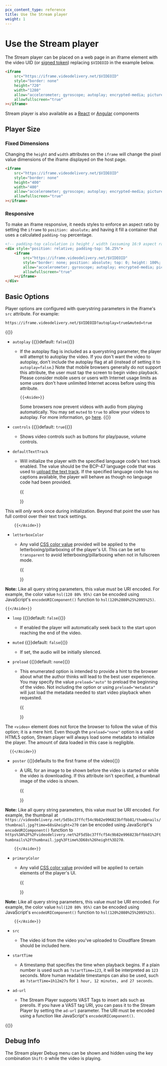 ```yaml
---
pcx_content_type: reference
title: Use the Stream player
weight: 1
---
```


# Use the Stream player

The Stream player can be placed on a web page in an iframe element with the video UID (or [signed token](/stream/viewing-videos/securing-your-stream/)) replacing `$VIDEOID` in the example below.

```html
<iframe
	src="https://iframe.videodelivery.net/$VIDEOID"
	style="border: none"
	height="720"
	width="1280"
	allow="accelerometer; gyroscope; autoplay; encrypted-media; picture-in-picture;"
	allowfullscreen="true"
></iframe>
```

Stream player is also available as a [React](https://www.npmjs.com/package/@cloudflare/stream-react) or [Angular](https://www.npmjs.com/package/@cloudflare/stream-angular) components

## Player Size

### Fixed Dimensions

Changing the `height` and `width` attributes on the `iframe` will change the pixel value dimensions of the iframe displayed on the host page.

```html
<iframe
	src="https://iframe.videodelivery.net/$VIDEOID"
	style="border: none"
	height="400"
	width="400"
	allow="accelerometer; gyroscope; autoplay; encrypted-media; picture-in-picture;"
	allowfullscreen="true"
></iframe>
```

### Responsive

To make an iframe responsive, it needs styles to enforce an aspect ratio by setting the `iframe` to `position: absolute;` and having it fill a container that uses a calculated `padding-top` percentage.

```html
<!-- padding-top calculation is height / width (assuming 16:9 aspect ratio) -->
<div style="position: relative; padding-top: 56.25%">
	<iframe
		src="https://iframe.videodelivery.net/$VIDEOID"
		style="border: none; position: absolute; top: 0; height: 100%; width: 100%"
		allow="accelerometer; gyroscope; autoplay; encrypted-media; picture-in-picture;"
		allowfullscreen="true"
	></iframe>
</div>
```

## Basic Options

Player options are configured with querystring parameters in the iframe's `src` attribute. For example:

`https://iframe.videodelivery.net/$VIDEOID?autoplay=true&muted=true`

{{<definitions>}}

- `autoplay` {{<prop-meta>}}default: `false`{{</prop-meta>}}

  - If the autoplay flag is included as a querystring parameter, the player will attempt to autoplay the video. If you don't want the video to autoplay, don't include the autoplay flag at all (instead of setting it to `autoplay=false`.) Note that mobile browsers generally do not support this attribute, the user must tap the screen to begin video playback. Please consider mobile users or users with Internet usage limits as some users don't have unlimited Internet access before using this attribute.

        {{<Aside>}}

    Some browsers now prevent videos with audio from playing automatically. You may set `muted` to `true` to allow your videos to autoplay. For more information, go [here](https://webkit.org/blog/6784/new-video-policies-for-ios/).
    {{</Aside>}}

- `controls` {{<prop-meta>}}default: `true`{{</prop-meta>}}

  - Shows video controls such as buttons for play/pause, volume controls.

- `defaultTextTrack`

  - Will initialize the player with the specified language code's text track enabled. The value should be the BCP-47 language code that was used to [upload the text track](/stream/edit-manage-videos/edit-videos/adding-captions/). If the specified language code has no captions available, the player will behave as though no language code had been provided.

    {{<Aside>}}

This will _only_ work once during initialization. Beyond that point the user has full control over their text track settings.

        {{</Aside>}}

- `letterboxColor`

  - Any valid [CSS color value](https://developer.mozilla.org/en-US/docs/Web/CSS/color_value) provided will be applied to the letterboxing/pillarboxing of the player's UI. This can be set to `transparent` to avoid letterboxing/pillarboxing when not in fullscreen mode.

    {{<Aside type="note">}}

**Note:** Like all query string parameters, this value _must_ be URI encoded. For example, the color value `hsl(120 80% 95%)` can be encoded using JavaScript's `encodeURIComponent()` function to `hsl(120%2080%25%2095%25)`.

    {{</Aside>}}

- `loop` {{<prop-meta>}}default: `false`{{</prop-meta>}}

  - If enabled the player will automatically seek back to the start upon reaching the end of the video.

- `muted` {{<prop-meta>}}default: `false`{{</prop-meta>}}

  - If set, the audio will be initially silenced.

- `preload` {{<prop-meta>}}default: `none`{{</prop-meta>}}

  - This enumerated option is intended to provide a hint to the browser about what the author thinks will lead to the best user experience. You may specify the value `preload="auto"` to preload the beginning of the video. Not including the option or using `preload="metadata"` will just load the metadata needed to start video playback when requested.

    {{<Aside>}}

The `<video>` element does not force the browser to follow the value of this option; it is a mere hint. Even though the `preload="none"` option is a valid HTML5 option, Stream player will always load some metadata to initialize the player. The amount of data loaded in this case is negligible.

      {{</Aside>}}

- `poster` {{<prop-meta>}}defaults to the first frame of the video{{</prop-meta>}}

  - A URL for an image to be shown before the video is started or while the video is downloading. If this attribute isn't specified, a thumbnail image of the video is shown.

    {{<Aside type="note">}}

**Note:** Like all query string parameters, this value _must_ be URI encoded. For example, the thumbnail at `https://videodelivery.net/5d5bc37ffcf54c9b82e996823bffbb81/thumbnails/thumbnail.jpg?time=68s&height=270` can be encoded using JavaScript's `encodeURIComponent()` function to `https%3A%2F%2Fvideodelivery.net%2F5d5bc37ffcf54c9b82e996823bffbb81%2Fthumbnails%2Fthumbnail.jpg%3Ftime%3D68s%26height%3D270`.

        {{</Aside>}}

- `primaryColor`

  - Any valid [CSS color value](https://developer.mozilla.org/en-US/docs/Web/CSS/color_value) provided will be applied to certain elements of the player's UI.

    {{<Aside type="note">}}

**Note:** Like all query string parameters, this value _must_ be URI encoded. For example, the color value `hsl(120 80% 95%)` can be encoded using JavaScript's `encodeURIComponent()` function to `hsl(120%2080%25%2095%25)`.

        {{</Aside>}}

- `src`

  - The video id from the video you've uploaded to Cloudflare Stream should be included here.

- `startTime`

  - A timestamp that specifies the time when playback begins. If a plain number is used such as `?startTime=123`, it will be interpreted as `123` seconds. More human readable timestamps can also be used, such as `?startTime=1h12m27s` for `1 hour, 12 minutes, and 27 seconds`.

- `ad-url`

  - The Stream Player supports VAST Tags to insert ads such as prerolls. If you have a VAST tag URI, you can pass it to the Stream Player by setting the `ad-url` parameter. The URI must be encoded using a function like JavaScript's `encodeURIComponent()`.

{{</definitions>}}

## Debug Info

The Stream player Debug menu can be shown and hidden using the key combination `Shift-D` while the video is playing.
